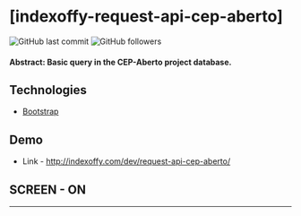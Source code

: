 # [indexoffy-request-api-cep-aberto]

![GitHub last commit](https://img.shields.io/github/last-commit/FernandoCelmer/indexoffy-basic-php-dashboard) ![GitHub followers](https://img.shields.io/github/followers/FernandoCelmer?label=Fernando%20Celmer&style=social)

#### Abstract: Basic query in the CEP-Aberto project database.

## Technologies
- [Bootstrap](https://getbootstrap.com) 

## Demo
- Link - http://indexoffy.com/dev/request-api-cep-aberto/ <br> 

## SCREEN - ON 
________________________________
<p>
